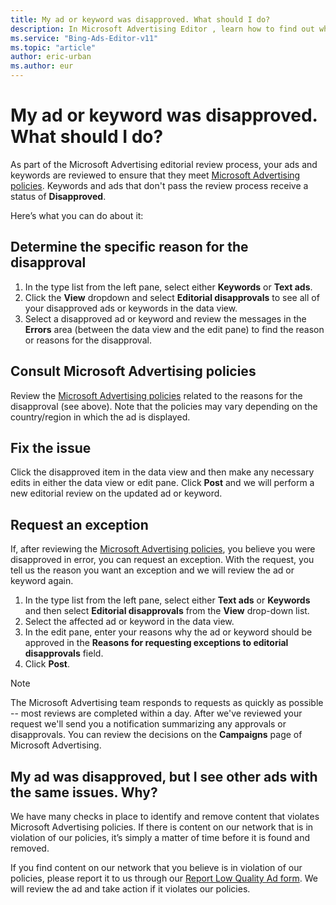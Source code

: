 ```yaml
---
title: My ad or keyword was disapproved. What should I do?
description: In Microsoft Advertising Editor , learn how to find out why your ad or keyword is **Disapproved**, verify that you're following Microsoft Advertising policies, and fix the issue.
ms.service: "Bing-Ads-Editor-v11"
ms.topic: "article"
author: eric-urban
ms.author: eur
---
```


# My ad or keyword was disapproved. What should I do?

As part of the Microsoft Advertising editorial review process, your ads and keywords are reviewed to ensure that they meet [Microsoft Advertising policies](./hlp_BAE_CONC_EditorialGuidelines.md). Keywords and ads that don't pass the review process receive a status of **Disapproved**.

Here’s what you can do about it:

## Determine the specific reason for the disapproval
1. In the type list from the left pane, select either **Keywords** or **Text ads**.
1. Click the **View** dropdown and select **Editorial disapprovals** to see all of your disapproved ads or keywords in the data view.
1. Select a disapproved ad or keyword and review the messages in the **Errors** area (between the data view and the edit pane) to find the reason or reasons for the disapproval.

## Consult Microsoft Advertising policies
Review the [Microsoft Advertising policies](./hlp_BAE_CONC_EditorialGuidelines.md) related to the reasons for the disapproval (see above). Note that the policies may vary depending on the country/region in which the ad is displayed.

## Fix the issue
Click the disapproved item in the data view and then make any necessary edits in either the data view or edit pane. Click **Post** and we will perform a new editorial review on the updated ad or keyword.

## Request an exception
If, after reviewing the [Microsoft Advertising policies](./hlp_BAE_CONC_EditorialGuidelines.md), you believe you were disapproved in error, you can request an exception. With the request, you tell us the reason you want an exception and we will review the ad or keyword again.

1. In the type list from the left pane, select either **Text ads** or **Keywords** and then select **Editorial disapprovals** from the **View** drop-down list.
1. Select the affected ad or keyword in the data view.
1. In the edit pane, enter your reasons why the ad or keyword should be approved in the **Reasons for requesting exceptions to editorial disapprovals** field.
1. Click **Post**.

> [!NOTE]
> The Microsoft Advertising team responds to requests as quickly as possible -- most reviews are completed within a day. After we've reviewed your request we'll send you a notification summarizing any approvals or disapprovals. You can review the decisions on the **Campaigns** page of Microsoft Advertising.

## My ad was disapproved, but I see other ads with the same issues. Why?
We have many checks in place to identify and remove content that violates Microsoft Advertising policies. If there is content on our network that is in violation of our policies, it’s simply a matter of time before it is found and removed.

If you find content on our network that you believe is in violation of our policies, please report it to us through our [Report Low Quality Ad form](https://go.microsoft.com/fwlink?LinkId=398370). We will review the ad and take action if it violates our policies.


